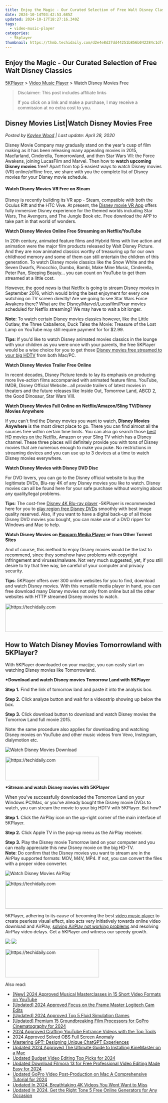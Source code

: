 ```yaml
---
title: Enjoy the Magic - Our Curated Selection of Free Walt Disney Classics
date: 2024-10-14T03:42:53.685Z
updated: 2024-10-17T18:27:16.340Z
tags:
  - video-music-player
categories:
  - 5kplayer
thumbnail: https://thmb.techidaily.com/d2e4e8d37dd44251b856b042284c1dfc0b019c21a2404b925ef4f20286104a39.jpg
---
```


## Enjoy the Magic - Our Curated Selection of Free Walt Disney Classics

[5KPlayer](https://tools.techidaily.com/5kplayer/products/) \> [Video Music Player](https://tools.techidaily.com/5kplayer/video-music-player/) \> Watch Disney Movies Free

>  Disclaimer: This post includes affiliate links
>
>  If you click on a link and make a purchase, I may receive a commission at no extra cost to you.
>

## Disney Movies List|Watch Disney Movies Free

 _Posted by [Kaylee Wood](https://www.quora.com/profile/Amanda-Hu-21) | Last update: April 28, 2020_

Disney Movie Company may gradually stand on the year's cusp of film making as it has been releasing many appealing movies in 2015, Macfarland, Cinderella, Tomorrowland, and then Star Wars VII: the Force Awakens, joining LucasFilm and Marvel. Then how to **watch upcoming Disney movies** free? Apart from top 5 easiest ways to watch Disney movies (VR) online/offline free, we share with you the complete list of Disney movies for your Disney movie schedule.

#### **Watch Disney Movies VR Free on Steam**

Disney is recently building its VR app - Steam, compatible with both the Oculus Rift and the HTC Vive. At present, the [Disney movie VR App](http://store.steampowered.com/app/469650/) offers fully immersive Disney experience for the themed worlds including Star Wars, The Avengers, and The Jungle Book etc. Free download the APP to take part in that world of wonders.

**Watch Disney Movies Online Free Streaming on Netflix/YouTube**

In 20th century, animated feature films and Hybrid films with live action and animation were the major film products released by Walt Disney Picture. And they are now animated classics worthy of treasuring up for our own childhood memory and some of them can still entertain the children of this generation. To watch Disney movie classics like the Snow White and the Seven Dwarfs, Pinocchio, Dumbo, Bambi, Make Mine Music, Cinderella, Peter Pan, Sleeping Beauty… you can count on YouTube to get them streamed at a little cost. 

However, the good news is that Netflix is going to stream Disney movies in September 2016, which would bring the best enjoyment for every one watching on TV screen directly! Are we going to see Star Wars Force Awakens there? What are the Disney/Marvel/Lucasfilm/Pixar movies scheduled for Netflix streaming? We may have to wait a bit longer.

**Note**: To watch certain Disney movies classics however, like the Little Outlaw, the Three Caballeros, Duck Tales the Movie: Treasure of the Lost Lamp on YouTube may still require payment for for $2.99.

**Tips**: If you'd like to watch Disney animated movies classics in the lounge with your children as you were once with your parents, the free 5KPlayer would be a wise choice for you to get those [Disney movies free streamed to your big HDTV](https://tools.techidaily.com/5kplayer/video-music-player/) from both Mac/PC.

**Watch Disney Movies Trailer Free Online**

In recent decades, Disney Picture tends to lay its emphasis on producing more live-action films accompanied with animated feature films. YouTube, IMDB, Disney Official Website…all provide trailers of latest movies in theaters and the future releases like Inside Out, Tomorrow Land, ABCD 2, the Good Dinosaur, Star Wars VIII. 

**Watch Disney Movies Full Online on Netflix/Amazon/Sling TV/Disney Movies Anywhere**

If you can't find the Disney movies you want to watch, **Disney Movies Anywhere** is the most direct place to go. There you can find almost all the sources free within certain time limits. You can also go search those [best HD movies on the Netflix](https://tools.techidaily.com/5kplayer/youtube-download/), Amazon or your Sling TV which has a Disney channel. These three places will definitely provide you with tons of Disney movies that are numerous enough to make you puke. No restrictions in streaming devices and you can use up to 3 devices at a time to watch Disney movies everywhere.

**Watch Disney Movies with Disney DVD Disc**

For DVD lovers, you can go to the Disney official website to buy the legitimate DVDs, Blu-ray 4K of any Disney movies you like to watch. Disney movies can all be found here for your safe purchase without worrying about any quality/legal problems. 

**Tips**: The cost-free [Disney 4K Blu-ray player](https://tools.techidaily.com/5kplayer/video-music-player/) \-5KPlayer is recommended here for you to [play region free Disney DVDs](https://tools.techidaily.com/5kplayer/video-music-player/) smoothly with best image quality reserved. Also, if you want to have a digital back-up of all those Disney DVD movies you bought, you can make use of a DVD ripper for Windows and Mac to help.

**Watch Disney Movies on [Popcorn Media Player](https://getpopcorntime.is/) or from Other Torrent Sites**

And of course, this method to enjoy Disney movies would be the last to recommend, since they somehow have problems with copyright infringement and viruses/malware. Not very much suggested, yet, if you still desire to try that free way, be careful of your computer and privacy security. 

**Tips**: 5KPlayer offers over 300 online websites for you to find, download and watch Disney movies. With this versatile media player in hand, you can free download many Disney movies not only from online but all the other websites with HTTP streamed Disney movies to watch. 

<!-- affiliate ads begin -->
<a href="https://aligracehair.sjv.io/c/5597632/1925489/19272" target="_top" id="1925489">
  <img src="//a.impactradius-go.com/display-ad/19272-1925489" border="0" alt="https://techidaily.com" width="728" height="90"/>
</a>
<img height="0" width="0" src="https://aligracehair.sjv.io/i/5597632/1925489/19272" style="position:absolute;visibility:hidden;" border="0" />
<!-- affiliate ads end -->

## How to Watch Disney Movies Tomorrowland with 5KPlayer?

With 5KPlayer downloaded on your mac/pc, you can easily start on watching Disney movies like Tomorrowland.

**\*Download and watch Disney movies Tomorrow Land with 5KPlayer**

**Step 1.** Find the link of tomorrow land and paste it into the analysis box. 

**Step 2.** Click analyze button and wait for a videostrip showing up below the box.

**Step 3.** Click download button to download and watch Disney movies the Tomorrow Land full movie 2015.

Note: the same procedure also applies for downloading and watching Disney movies on YouTube and other music videos from Vevo, Instegram, dialymotion etc. 

![Watch Disney Movies Download](https://www.5kplayer.com/video-music-player/img/5kp-watch-disney-movies-zjy-playing.jpg) 

<!-- affiliate ads begin -->
<a href="https://25home.pxf.io/c/5597632/2148643/16836" target="_top" id="2148643">
  <img src="//a.impactradius-go.com/display-ad/16836-2148643" border="0" alt="https://techidaily.com" width="300" height="75"/>
</a>
<img height="0" width="0" src="https://25home.pxf.io/i/5597632/2148643/16836" style="position:absolute;visibility:hidden;" border="0" />
<!-- affiliate ads end -->

**\*Stream and watch Disney movies with 5KPlayer**

When you've successfully downloaded the Tomorrow Land on your Windows PC/Mac, or you've already bought the Disney movie DVDs to watch, you can stream the movie to your big HDTV with 5KPlayer. But how?

**Step 1.** Click the AirPlay icon on the up-right corner of the main interface of 5KPlayer.

**Step 2.** Click Apple TV in the pop-up menu as the AirPlay receiver.

**Step 3.** Play the Disney movie Tomorrow land on your computer and you can really appreciate this new Disney movie on the big HD-TV.  
**Note**: Do confirm that the Disney movies you want to stream are in the AirPlay supported formats: MOV, M4V, MP4\. If not, you can convert the files with a proper video converter. 

![Watch Disney Movies AirPlay](https://www.5kplayer.com/video-music-player/../airplay/img/5k-airplay-airplay-with-win10-xsy-15021502.jpg) 

<!-- affiliate ads begin -->
<a href="https://laganoo.pxf.io/c/5597632/1528703/16446" target="_top" id="1528703">
  <img src="//a.impactradius-go.com/display-ad/16446-1528703" border="0" alt="https://techidaily.com" width="728" height="90"/>
</a>
<img height="0" width="0" src="https://laganoo.pxf.io/i/5597632/1528703/16446" style="position:absolute;visibility:hidden;" border="0" />
<!-- affiliate ads end -->

5KPlayer, adhering to its cause of becoming the best [video music player](https://tools.techidaily.com/5kplayer/video-music-player/) to create peerless visual effect, also acts very initiatively towards online video download and AirPlay, [solving AirPlay not working problems](https://tools.techidaily.com/5kplayer/airplay/) and resolving AirPlay video delays. Get a 5KPlayer and witness our speedy growth.

[![](https://www.5kplayer.com/video-music-player/../button/freedownbackwin.png)](https://tools.techidaily.com/5kplayer/products/) [![](https://www.5kplayer.com/video-music-player/../button/freedownbackmac.png)](https://tools.techidaily.com/5kplayer/products/)

<!-- affiliate ads begin -->
<a href="https://aligracehair.sjv.io/c/5597632/2135356/19272" target="_top" id="2135356">
  <img src="//a.impactradius-go.com/display-ad/19272-2135356" border="0" alt="https://techidaily.com" width="300" height="90"/>
</a>
<img height="0" width="0" src="https://aligracehair.sjv.io/i/5597632/2135356/19272" style="position:absolute;visibility:hidden;" border="0" />
<!-- affiliate ads end -->

<ins class="adsbygoogle"
     style="display:block"
     data-ad-format="autorelaxed"
     data-ad-client="ca-pub-7571918770474297"
     data-ad-slot="1223367746"></ins>

<ins class="adsbygoogle"
     style="display:block"
     data-ad-client="ca-pub-7571918770474297"
     data-ad-slot="8358498916"
     data-ad-format="auto"
     data-full-width-responsive="true"></ins>

<span class="atpl-alsoreadstyle">Also read:</span>
<div><ul>
<li><a href="https://youtube-data.techidaily.com/024-approved-musical-masterclasses-in-15-short-video-formats-on-youtube/"><u>[New] 2024 Approved Musical Masterclasses in 15 Short Video Formats on YouTube</u></a></li>
<li><a href="https://visual-screen-recording.techidaily.com/updated-2024-approved-focus-on-the-frame-master-logitech-cam-edits/"><u>[Updated] 2024 Approved Focus on the Frame Master Logitech Cam Edits</u></a></li>
<li><a href="https://remote-screen-capture.techidaily.com/updated-2024-approved-top-5-fluid-simulation-games/"><u>[Updated] 2024 Approved Top 5 Fluid Simulation Games</u></a></li>
<li><a href="https://vp-tips.techidaily.com/updated-premium-15-groundbreaking-film-processors-for-gopro-cinematography-for-2024/"><u>[Updated] Premium 15 Groundbreaking Film Processors for GoPro Cinematography for 2024</u></a></li>
<li><a href="https://youtube-sure.techidaily.com/approved-crafting-youtube-entrance-videos-with-the-top-tools/"><u>2024 Approved Crafting YouTube Entrance Videos with the Top Tools</u></a></li>
<li><a href="https://screen-activity-recording.techidaily.com/2024-approved-solved-obs-full-screen-anomaly/"><u>2024 Approved Solved OBS Full Screen Anomaly</u></a></li>
<li><a href="https://tech-savvy.techidaily.com/mastering-gpt-designing-unique-chatgpt-experiences/"><u>Mastering GPT: Designing Unique ChatGPT Experiences</u></a></li>
<li><a href="https://video-creation-software.techidaily.com/updated-2024-approved-the-ultimate-guide-to-installing-kinemaster-on-a-mac/"><u>Updated 2024 Approved The Ultimate Guide to Installing KineMaster on a Mac</u></a></li>
<li><a href="https://video-creation-software.techidaily.com/updated-budget-video-editing-top-picks-for-2024/"><u>Updated Budget Video Editing Top Picks for 2024</u></a></li>
<li><a href="https://video-creation-software.techidaily.com/updated-download-filmora-13-for-free-professional-video-editing-made-easy-for-2024/"><u>Updated Download Filmora 13 for Free Professional Video Editing Made Easy for 2024</u></a></li>
<li><a href="https://video-creation-software.techidaily.com/updated-gopro-video-post-production-on-mac-a-comprehensive-tutorial-for-2024/"><u>Updated GoPro Video Post-Production on Mac A Comprehensive Tutorial for 2024</u></a></li>
<li><a href="https://video-creation-software.techidaily.com/updated-in-2024-breathtaking-4k-videos-you-wont-want-to-miss/"><u>Updated In 2024, Breathtaking 4K Videos You Wont Want to Miss</u></a></li>
<li><a href="https://video-creation-software.techidaily.com/updated-in-2024-get-the-right-tone-5-free-online-generators-for-any-occasion/"><u>Updated In 2024, Get the Right Tone 5 Free Online Generators for Any Occasion</u></a></li>
</ul></div>

